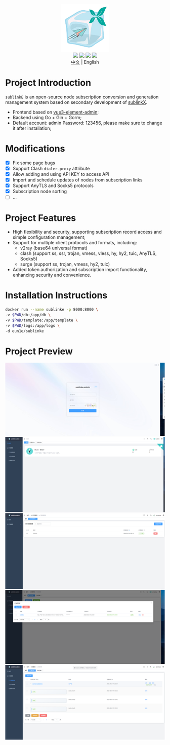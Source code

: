<div align="center">
<img src="webs/src/assets/logo.png" width="150px" height="150px" />
</div>

<div align="center">
  <img src="https://img.shields.io/badge/Vue-5.0.8-brightgreen.svg"/>
  <img src="https://img.shields.io/badge/Go-1.22.2-green.svg"/>
  <img src="https://img.shields.io/badge/Element%20Plus-2.6.1-blue.svg"/>
  <img src="https://img.shields.io/badge/license-MIT-green.svg"/>
  <div align="center"> <a href="README.md">中文</a> | English</div>


</div>

# Project Introduction

`sublinkE` is an open-source node subscription conversion and generation management system based on secondary development of [sublinkX](https://github.com/gooaclok819/sublinkX).

- Frontend based on [vue3-element-admin](https://github.com/youlaitech/vue3-element-admin);
- Backend using Go + Gin + Gorm;
- Default account: admin Password: 123456, please make sure to change it after installation;

# Modifications


- [x] Fix some page bugs
- [x] Support Clash `dialer-proxy` attribute
- [x] Allow adding and using API KEY to access API
- [x] Import and schedule updates of nodes from subscription links
- [x] Support AnyTLS and Socks5 protocols
- [x] Subscription node sorting
- [ ] ...

# Project Features

- High flexibility and security, supporting subscription record access and simple configuration management;
- Support for multiple client protocols and formats, including:
    - v2ray (base64 universal format)
    - clash (support ss, ssr, trojan, vmess, vless, hy, hy2, tuic, AnyTLS, Socks5)
    - surge (support ss, trojan, vmess, hy2, tuic)
- Added token authorization and subscription import functionality, enhancing security and convenience.

# Installation Instructions
```bash
docker run --name sublinke -p 8000:8000 \
-v $PWD/db:/app/db \
-v $PWD/template:/app/template \
-v $PWD/logs:/app/logs \
-d eun1e/sublinke 
```

# Project Preview

![Preview1](webs/src/assets/1.png)
![Preview2](webs/src/assets/2.png)
![Preview3](webs/src/assets/3.png)
![Preview4](webs/src/assets/4.png)
![Preview5](webs/src/assets/5.png)